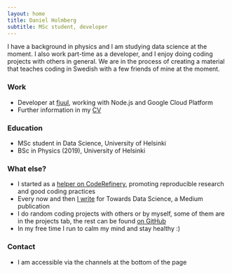 ```yaml
---
layout: home
title: Daniel Holmberg
subtitle: MSc student, developer
---
```


I have a background in physics and I am studying data science at the moment. I also work part-time as a developer, and I enjoy doing coding projects with others in general. We are in the process of creating a material that teaches coding in Swedish with a few friends of mine at the moment. 

### Work

- Developer at [fjuul](https://fjuul.com), working with Node.js and Google Cloud Platform
- Further information in my [CV](https://deinal.github.io/assets/holmberg_daniel_cv.pdf)

### Education

- MSc student in Data Science, University of Helsinki
- BSc in Physics (2019), University of Helsinki

### What else?

- I started as a [helper on CodeRefinery](https://coderefinery.github.io/2020-05-25-online/#helpers), promoting reproducible research and good coding practices
- Every now and then [I write](https://medium.com/@deinal) for Towards Data Science, a Medium publication
- I do random coding projects with others or by myself, some of them are in the projects tab, the rest can be found [on GitHub](https://github.com/deinal)
- In my free time I run to calm my mind and stay healthy :)

### Contact

- I am accessible via the channels at the bottom of the page
